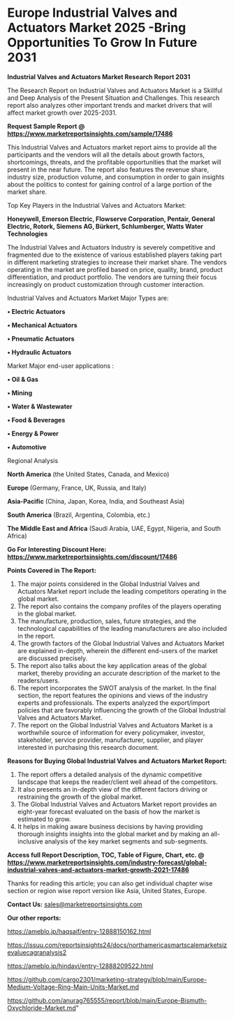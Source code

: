  # Europe Industrial Valves and Actuators Market 2025 -Bring Opportunities To Grow In Future 2031

<strong>Industrial Valves and Actuators Market Research Report 2031</strong>

The Research Report on Industrial Valves and Actuators Market is a Skillful and Deep Analysis of the Present Situation and Challenges. This research report also analyzes other important trends and market drivers that will affect market growth over 2025-2031.

<strong>Request Sample Report @ <a href=https://www.marketreportsinsights.com/sample/17486>https://www.marketreportsinsights.com/sample/17486</a></strong>

This Industrial Valves and Actuators market report aims to provide all the participants and the vendors will all the details about growth factors, shortcomings, threats, and the profitable opportunities that the market will present in the near future. The report also features the revenue share, industry size, production volume, and consumption in order to gain insights about the politics to contest for gaining control of a large portion of the market share.

Top Key Players in the Industrial Valves and Actuators Market:

<strong>Honeywell, Emerson Electric, Flowserve Corporation, Pentair, General Electric, Rotork, Siemens AG, Bürkert, Schlumberger, Watts Water Technologies</strong>

The Industrial Valves and Actuators Industry is severely competitive and fragmented due to the existence of various established players taking part in different marketing strategies to increase their market share. The vendors operating in the market are profiled based on price, quality, brand, product differentiation, and product portfolio. The vendors are turning their focus increasingly on product customization through customer interaction.

Industrial Valves and Actuators Market Major Types are:

<strong>• Electric Actuators

• Mechanical Actuators

• Pneumatic Actuators

• Hydraulic Actuators</strong>

Market Major end-user applications :

<strong>• Oil & Gas

• Mining

• Water & Wastewater

• Food & Beverages

• Energy & Power

• Automotive</strong>

Regional Analysis

</u><strong><b>North America</b></strong> (the United States, Canada, and Mexico)

<strong><b>Europe </b></strong>(Germany, France, UK, Russia, and Italy)

<strong><b>Asia-Pacific</b></strong> (China, Japan, Korea, India, and Southeast Asia)

<strong><b>South America</b></strong> (Brazil, Argentina, Colombia, etc.)

<strong><b>The Middle East and Africa</b></strong> (Saudi Arabia, UAE, Egypt, Nigeria, and South Africa)

<strong>Go For Interesting Discount Here: <a href=https://www.marketreportsinsights.com/discount/17486>https://www.marketreportsinsights.com/discount/17486</a></strong>

<strong>Points Covered in The Report:</strong>
<ol>
  <li>The major points considered in the Global Industrial Valves and Actuators Market report include the leading competitors operating in the global market.</li>
  <li>The report also contains the company profiles of the players operating in the global market.</li>
  <li>The manufacture, production, sales, future strategies, and the technological capabilities of the leading manufacturers are also included in the report.</li>
  <li>The growth factors of the Global Industrial Valves and Actuators Market are explained in-depth, wherein the different end-users of the market are discussed precisely.</li>
  <li>The report also talks about the key application areas of the global market, thereby providing an accurate description of the market to the readers/users.</li>
  <li>The report incorporates the SWOT analysis of the market. In the final section, the report features the opinions and views of the industry experts and professionals. The experts analyzed the export/import policies that are favorably influencing the growth of the Global Industrial Valves and Actuators Market.</li>
  <li>The report on the Global Industrial Valves and Actuators Market is a worthwhile source of information for every policymaker, investor, stakeholder, service provider, manufacturer, supplier, and player interested in purchasing this research document.</li>
</ol>
<strong>Reasons for Buying Global Industrial Valves and Actuators Market Report:</strong>

<ol>
  <li>The report offers a detailed analysis of the dynamic competitive landscape that keeps the reader/client well ahead of the competitors.</li>
  <li>It also presents an in-depth view of the different factors driving or restraining the growth of the global market.</li>
  <li>The Global Industrial Valves and Actuators Market report provides an eight-year forecast evaluated on the basis of how the market is estimated to grow.</li>
  <li>It helps in making aware business decisions by having providing thorough insights insights into the global market and by making an all-inclusive analysis of the key market segments and sub-segments.</li>
</ol>
<strong>Access full Report Description, TOC, Table of Figure, Chart, etc. @ <a href=https://www.marketreportsinsights.com/industry-forecast/global-industrial-valves-and-actuators-market-growth-2021-17486>https://www.marketreportsinsights.com/industry-forecast/global-industrial-valves-and-actuators-market-growth-2021-17486</a></strong>


Thanks for reading this article; you can also get individual chapter wise section or region wise report version like Asia, United States, Europe.

<strong>Contact Us:</strong>
sales@marketreportsinsights.com

<strong>Our other reports:</strong>

<a href=https://ameblo.jp/haqsaif/entry-12888150162.html>https://ameblo.jp/haqsaif/entry-12888150162.html</a>

<a href=https://issuu.com/reportsinsights24/docs/northamericasmartscalemarketsizevaluecagranalysis2>https://issuu.com/reportsinsights24/docs/northamericasmartscalemarketsizevaluecagranalysis2</a>

<a href=https://ameblo.jp/hindavi/entry-12888209522.html>https://ameblo.jp/hindavi/entry-12888209522.html</a>

<a href=https://github.com/cargo2301/marketing-strategy/blob/main/Europe-Medium-Voltage-Ring-Main-Units-Market.md>https://github.com/cargo2301/marketing-strategy/blob/main/Europe-Medium-Voltage-Ring-Main-Units-Market.md</a>

<a href=https://github.com/anurag765555/report/blob/main/Europe-Bismuth-Oxychloride-Market.md>https://github.com/anurag765555/report/blob/main/Europe-Bismuth-Oxychloride-Market.md</a>"
